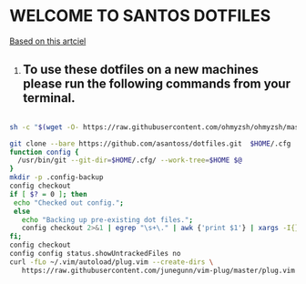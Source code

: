 # WELCOME TO SANTOS DOTFILES


[Based on this artciel](https://www.atlassian.com/git/tutorials/dotfiles)

1. To use these dotfiles on a new machines please run the following commands from your terminal.
    -  
 ```bash
 
 sh -c "$(wget -O- https://raw.githubusercontent.com/ohmyzsh/ohmyzsh/master/tools/install.sh)"

git clone --bare https://github.com/asantoss/dotfiles.git  $HOME/.cfg
function config {
   /usr/bin/git --git-dir=$HOME/.cfg/ --work-tree=$HOME $@
}
mkdir -p .config-backup
config checkout
if [ $? = 0 ]; then
  echo "Checked out config.";
  else
    echo "Backing up pre-existing dot files.";
    config checkout 2>&1 | egrep "\s+\." | awk {'print $1'} | xargs -I{} mv {} .config-backup/{}
fi;
config checkout
config config status.showUntrackedFiles no
curl -fLo ~/.vim/autoload/plug.vim --create-dirs \
    https://raw.githubusercontent.com/junegunn/vim-plug/master/plug.vim
```



